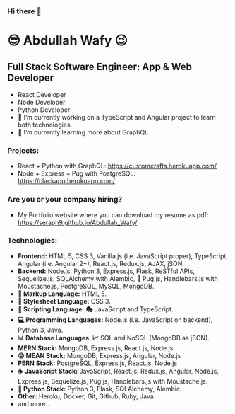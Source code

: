 ### Hi there 👋

<!--
**Seraph9/Seraph9** is a ✨ _special_ ✨ repository because its `README.md` (this file) appears on your GitHub profile.

Here are some ideas to get you started:

- 🔭 I’m currently working on ...
- 🌱 I’m currently learning ...
- 👯 I’m looking to collaborate on ...
- 🤔 I’m looking for help with ...
- 💬 Ask me about ...
- 📫 How to reach me: ...
- 😄 Pronouns: ...
- ⚡ Fun fact: ...
-->
# :sunglasses: Abdullah Wafy :wink:
## Full Stack Software Engineer: App & Web Developer
- React Developer
- Node Developer
- Python Developer
- 🔭 I’m currently working on a TypeScript and Angular project to learn both technologies.
- 🌱 I’m currently learning more about GraphQL
### Projects:
- React + Python with GraphQL: https://customcrafts.herokuapp.com/
- Node + Express + Pug with PostgreSQL: https://clackapp.herokuapp.com/
### Are you or your company hiring?
- My Portfolio website where you can download my resume as pdf: https://seraph9.github.io/Abdullah_Wafy/
### Technologies:
- **Frontend:** HTML 5, CSS 3, Vanilla.js (i.e. JavaScript proper), TypeScript, Angular (i.e. Angular 2+), React.js, Redux.js, AJAX, jSON.
- **Backend:** Node.js, Python 3, Express.js, Flask, ReSTful APIs, Sequelize.js, SQLAlchemy with Alembic, :dog: Pug.js, Handlebars.js with Moustache.js, PostgreSQL, MySQL, MongoDB.
- **:pencil: Markup Language:** HTML 5.
- **:art: Stylesheet Language:** CSS 3.
- **:movie_camera: Scripting Language: :performing_arts:** JavaScript and TypeScript.
- **:computer: Programming Languages:** Node.js (i.e. JavaScript on backend), Python 3, Java.
- **:bar_chart: Database Languages: :chart_with_upwards_trend:** SQL and NoSQL (MongoDB as jSON).
- **MERN Stack:** MongoDB, Express.js, React.js, Node.js
- **:rage: MEAN Stack:** MongoDB, Express.js, Angular, Node.js
- **PERN Stack:** PostgreSQL, Express.js, React.js, Node.js
- **:coffee: JavaScript Stack:**  JavaScript, React.js, Redux.js, Angular, Node.js, Express.js, Sequelize.js, Pug.js, Handlebars.js with Moustache.js.
- **:snake: Python Stack:** Python 3, Flask, SQLAlchemy, Alembic.
- **Other:** Heroku, Docker, Git, Github, Ruby, Java.
- and more...
